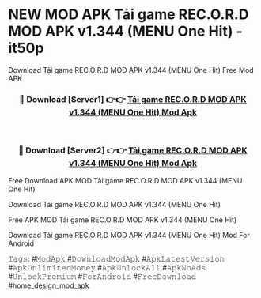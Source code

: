 # NEW MOD APK Tải game REC.O.R.D MOD APK v1.344 (MENU One Hit) - it50p
Download Tải game REC.O.R.D MOD APK v1.344 (MENU One Hit) Free Mod APK

<div align="center">
<h3>🔴 Download [Server1] 👉👉 <a href="https://apk-comot.site?title=Tải_game_REC.O.R.D_MOD_APK_v1.344_(MENU_One_Hit)">Tải game REC.O.R.D MOD APK v1.344 (MENU One Hit) Mod Apk</a></h3><br>

<h3>🔴 Download [Server2] 👉👉 <a href="https://apk-comot.site?title=Tải_game_REC.O.R.D_MOD_APK_v1.344_(MENU_One_Hit)">Tải game REC.O.R.D MOD APK v1.344 (MENU One Hit) Mod Apk</a></h3>
</div>


Free Download APK MOD Tải game REC.O.R.D MOD APK v1.344 (MENU One Hit)

Download Tải game REC.O.R.D MOD APK v1.344 (MENU One Hit) 

Free APK MOD Tải game REC.O.R.D MOD APK v1.344 (MENU One Hit) 

Download Tải game REC.O.R.D MOD APK v1.344 (MENU One Hit) Mod For Android

𝚃𝚊𝚐𝚜: #𝙼𝚘𝚍𝙰𝚙𝚔 #𝙳𝚘𝚠𝚗𝚕𝚘𝚊𝚍𝙼𝚘𝚍𝙰𝚙𝚔 #𝙰𝚙𝚔𝙻𝚊𝚝𝚎𝚜𝚝𝚅𝚎𝚛𝚜𝚒𝚘𝚗 #𝙰𝚙𝚔𝚄𝚗𝚕𝚒𝚖𝚒𝚝𝚎𝚍𝙼𝚘𝚗𝚎𝚢 #𝙰𝚙𝚔𝚄𝚗𝚕𝚘𝚌𝚔𝙰𝚕𝚕 #𝙰𝚙𝚔𝙽𝚘𝙰𝚍𝚜 #𝚄𝚗𝚕𝚘𝚌𝚔𝙿𝚛𝚎𝚖𝚒𝚞𝚖 #𝙵𝚘𝚛𝙰𝚗𝚍𝚛𝚘𝚒𝚍 #𝙵𝚛𝚎𝚎𝙳𝚘𝚠𝚗𝚕𝚘𝚊𝚍 #home_design_mod_apk